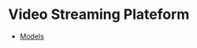 # Video Streaming Plateform
- [Models](https://app.earaser.io/workspace/YtPqZ1VogxGy1jzIDkzj?origin=share)
